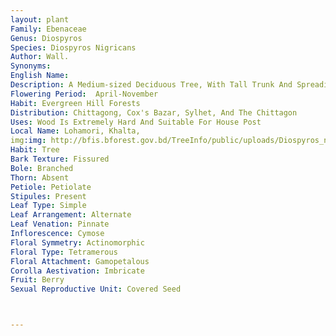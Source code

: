 ```yaml
---
layout: plant
Family: Ebenaceae
Genus: Diospyros
Species: Diospyros Nigricans
Author: Wall.
Synonyms: 
English Name: 
Description: A Medium-sized Deciduous Tree, With Tall Trunk And Spreading Crown, Branchlets Tomentose, Bark Blackish-brown, Blaze Greyish-white. Leaves Alternate, Oblong, Elliptic Or Lanceolate, 10-20 Ã— 4-8 Cm, Thinly Coriaceous, Almost Glabrous, Flattened Above, Lateral Veins 7-10 Pairs, Very Slender, Petioles 0.7-1.2 Cm Long. Flowers Unisexual. Calyx Deeply 4-fid, Segments Ovate, Sub-acute, Pilose Outside, Margin Ciliate, Especially Towards The Apex. Corolla Deeply 4-lobed. Male Flowers In Small Cymes Or In Clusters, Stamens 8-12. Female Flowers Solitary, Subsessile, Ovary Ovoid, 8-locular, Style Single, Glabrous, Staminodes 8-10. Fruit A Berry, Globose, 5-8 Cm Across, Endosperm Smooth. 
Flowering Period:  April-November
Habit: Evergreen Hill Forests
Distribution: Chittagong, Cox's Bazar, Sylhet, And The Chittagon
Uses: Wood Is Extremely Hard And Suitable For House Post
Local Name: Lohamori, Khalta, 
img:img: http://bfis.bforest.gov.bd/TreeInfo/public/uploads/Diospyros_nigricans.jpg
Habit: Tree
Bark Texture: Fissured
Bole: Branched
Thorn: Absent
Petiole: Petiolate
Stipules: Present
Leaf Type: Simple
Leaf Arrangement: Alternate
Leaf Venation: Pinnate
Inflorescence: Cymose
Floral Symmetry: Actinomorphic
Floral Type: Tetramerous
Floral Attachment: Gamopetalous
Corolla Aestivation: Imbricate
Fruit: Berry
Sexual Reproductive Unit: Covered Seed



---
```


